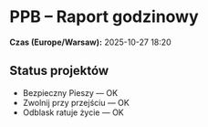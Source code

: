 # PPB – Raport godzinowy
**Czas (Europe/Warsaw):** 2025-10-27 18:20

## Status projektów
- Bezpieczny Pieszy — OK
- Zwolnij przy przejściu — OK
- Odblask ratuje życie — OK

